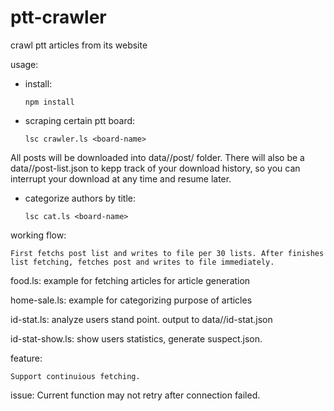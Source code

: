 ptt-crawler
===========

crawl ptt articles from its website

usage:

* install:

    `npm install`

* scraping certain ptt board:

    `lsc crawler.ls <board-name>`

All posts will be downloaded into data/<board-name>/post/ folder. There will also be a data/<board-name>/post-list.json to kepp track of your download history, so you can interrupt your download at any time and resume later.


* categorize authors by title:

    `lsc cat.ls <board-name>`



working flow: 

	First fetchs post list and writes to file per 30 lists. After finishes list fetching, fetches post and writes to file immediately.

food.ls: example for fetching articles for article generation

home-sale.ls: example for categorizing purpose of articles

id-stat.ls: analyze users stand point. output to data/<board-name>/id-stat.json

id-stat-show.ls: show users statistics, generate suspect.json.

feature:
	
	Support continuious fetching.

issue:
	Current function may not retry after connection failed.

